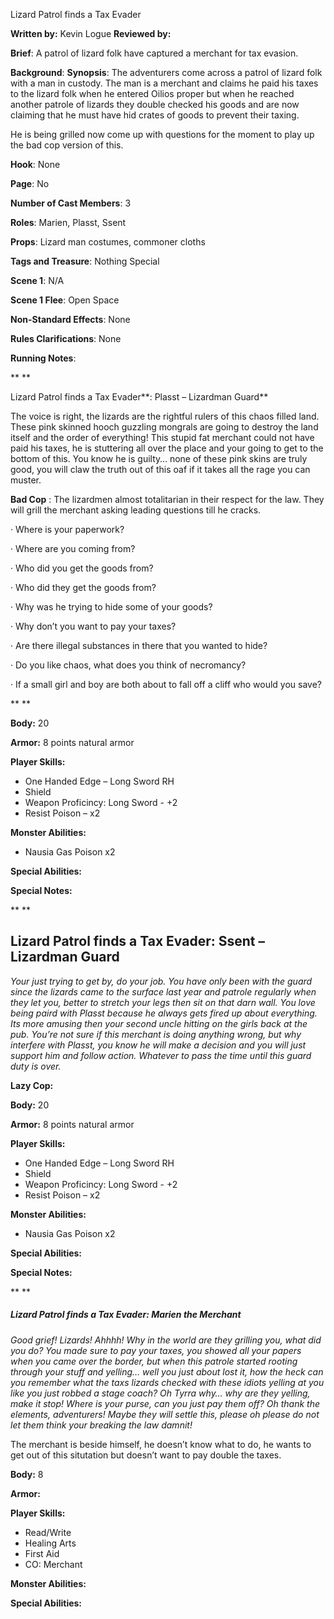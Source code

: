 Lizard Patrol finds a Tax Evader

**Written by:** Kevin Logue
 **Reviewed by:** 
 
 **Brief**: A patrol of lizard folk have captured a merchant for tax evasion.

**Background**: 
 **Synopsis**: The adventurers come across a patrol of lizard folk with a man in custody. The man is a merchant and claims he paid his taxes to the lizard folk when he entered Oilios proper but when he reached another patrole of lizards they double checked his goods and are now claiming that he must have hid crates of goods to prevent their taxing. 

 

He is being grilled now come up with questions for the moment to play up the bad cop version of this. 




 **Hook**: None

**Page**: No

**Number of Cast Members**: 3

**Roles**: Marien, Plasst, Ssent

**Props**: Lizard man costumes, commoner cloths

**Tags and Treasure**: Nothing Special

**Scene 1**: N/A

**Scene 1 Flee**: Open Space

**Non-Standard Effects**: None

**Rules Clarifications**: None 


 **Running Notes**:

 

**
**

Lizard Patrol finds a Tax Evader**: Plasst – Lizardman Guard**

The voice is right, the lizards are the rightful rulers of this chaos filled land. These pink skinned hooch guzzling mongrals are going to destroy the land itself and the order of everything! This stupid fat merchant could not have paid his taxes, he is stuttering all over the place and your going to get to the bottom of this. You know he is guilty… none of these pink skins are truly good, you will claw the truth out of this oaf if it takes all the rage you can muster. 



**Bad Cop** : The lizardmen almost totalitarian in their respect for the law. They will grill the merchant asking leading questions till he cracks. 

·    Where is your paperwork?

·    Where are you coming from?

·    Who did you get the goods from?

·    Who did they get the goods from?

·    Why was he trying to hide some of your goods?

·    Why don’t you want to pay your taxes?

·    Are there illegal substances in there that you wanted to hide?

·    Do you like chaos, what does you think of necromancy?

·    If a small girl and boy are both about to fall off a cliff who would you save?



**
**

**Body:** 20

**Armor:** 8 points natural armor

**Player Skills:**

- One Handed Edge     – Long Sword RH
- Shield
- Weapon     Proficincy: Long Sword - +2
- Resist Poison –     x2

**Monster Abilities:**

- Nausia Gas     Poison x2

**Special Abilities:**

**Special Notes:**

 

**
**

## Lizard Patrol finds a Tax Evader: Ssent – Lizardman Guard

*Your just trying to get by, do your job. You have only been with the guard since the lizards came to the surface last year and patrole regularly when they let you, better to stretch your legs then sit on that darn wall. You love being paird with Plasst because he always gets fired up about everything. Its more amusing then your second uncle hitting on the girls back at the pub. You’re not sure if this merchant is doing anything wrong, but why interfere with Plasst, you know he will make a decision and you will just support him and follow action. Whatever to pass the time until this guard duty is over.*



**Lazy Cop:** 

 

 

 

 





**Body:** 20

**Armor:** 8 points natural armor

**Player Skills:**

- One Handed Edge     – Long Sword RH
- Shield
- Weapon     Proficincy: Long Sword - +2
- Resist Poison –     x2

**Monster Abilities:**

- Nausia Gas     Poison x2

**Special Abilities:**

**Special Notes:**

 

**
**

##### Lizard Patrol finds a Tax Evader: Marien the Merchant

*Good grief! Lizards! Ahhhh! Why in the world are they grilling you, what did you do? You made sure to pay your taxes, you showed all your papers when you came over the border, but when this patrole started rooting through your stuff and yelling… well you just about lost it, how the heck can you remember what the taxs lizards checked with these idiots yelling at you like you just robbed a stage coach? Oh Tyrra why… why are they yelling, make it stop! Where is your purse, can you just pay them off? Oh thank the elements, adventurers! Maybe they will settle this, please oh please do not let them think your breaking the law damnit!*



The merchant is beside himself, he doesn’t know what to do, he wants to get out of this situtation but doesn’t want to pay double the taxes. 

 





**Body:** 8

**Armor:** 

**Player Skills:**

- Read/Write
- Healing Arts
- First Aid
- CO: Merchant

**Monster Abilities:**

**Special Abilities:**